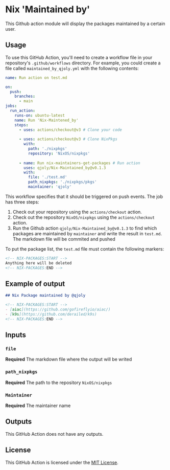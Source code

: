 # Nix 'Maintained by'

This Github action module will display the packages maintained by a certain user. 

## Usage

To use this GitHub Action, you'll need to create a workflow file in your repository's `.github/workflows` directory. For example, you could create a file called `maintained_by_qjoly.yml` with the following contents:

```yaml
name: Run action on test.md

on:
  push:
    branches:
      - main
jobs:
  run_action:
    runs-on: ubuntu-latest
    name: Run 'Nix-Maintened_by'
    steps:
      - uses: actions/checkout@v3 # Clone your code
      
      - uses: actions/checkout@v3 # Clone NixPkgs
        with:
          path: './nixpkgs'
          repository: 'NixOS/nixpkgs'
      
      - name: Run nix-maintainers-get-packages # Run action 
        uses: qjoly/Nix-Maintained_by@v0.1.3
        with:
          file: './test.md'
          path_nixpkgs: './nixpkgs/pkgs'
          maintainer: 'qjoly'
```

This workflow specifies that it should be triggered on push events. The job has three steps:

1. Check out your repository using the `actions/checkout` action.
2. Check out the repository `NixOS/nixpkgs`  using the `actions/checkout` action.
3. Run the Github action `qjoly/Nix-Maintained_by@v0.1.3` to find which packages are maintained by `maintainer` and write the result in `test.md`. The markdown file will be commited and pushed

To put the package list, the `test.md` file must contain the following markers:
```markdown
<!-- NIX-PACKAGES:START -->
Anything here will be deleted
<!-- NIX-PACKAGES:END -->
```

## Example of output

```md
## Nix Package maintained by @qjoly

<!-- NIX-PACKAGES:START -->
- [aiac](https://github.com/gofireflyio/aiac/)
- [k9s](https://github.com/derailed/k9s)
<!-- NIX-PACKAGES:END -->
```

## Inputs

### `file`

**Required** The markdown file where the output will be writed

### `path_nixpkgs`

**Required** The path to the repository `NixOS/nixpkgs`

### `Maintainer`

**Required** The maintainer name

## Outputs

This GitHub Action does not have any outputs.

## License

This GitHub Action is licensed under the [MIT License](LICENSE).
